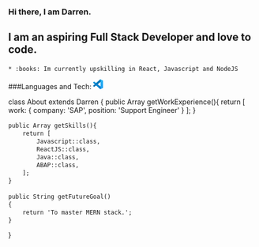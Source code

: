 <h3>Hi there, I am Darren.</h3>

<h2>I am an aspiring Full Stack Developer and love to code.</h2>

    * :books: Im currently upskilling in React, Javascript and NodeJS

###Languages and Tech:
<img src="https://raw.githubusercontent.com/github/explore/80688e429a7d4ef2fca1e82350fe8e3517d3494d/topics/visual-studio-code/visual-studio-code.png" height="20" width="20" >



class About extends Darren
{
    public Array getWorkExperience(){
        return [ 
            work: { 
                company: 'SAP', 
                position: 'Support Engineer' 
            }
        ];
    }

    public Array getSkills(){
        return [
            Javascript::class,
            ReactJS::class,
            Java::class,
            ABAP::class,
        ];
    }

    public String getFutureGoal()
    {
        return 'To master MERN stack.';
    }
}
